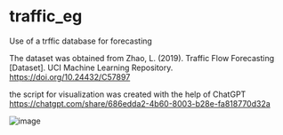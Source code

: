 # traffic_eg
Use of a trffic database for forecasting

The dataset was obtained from 
Zhao, L. (2019). Traffic Flow Forecasting [Dataset]. UCI Machine Learning Repository. https://doi.org/10.24432/C57897

the script for visualization was created with the help of ChatGPT
https://chatgpt.com/share/686edda2-4b60-8003-b28e-fa818770d32a

![image](https://github.com/user-attachments/assets/e46be352-7b8f-4cb6-b4cb-134616aba311)

